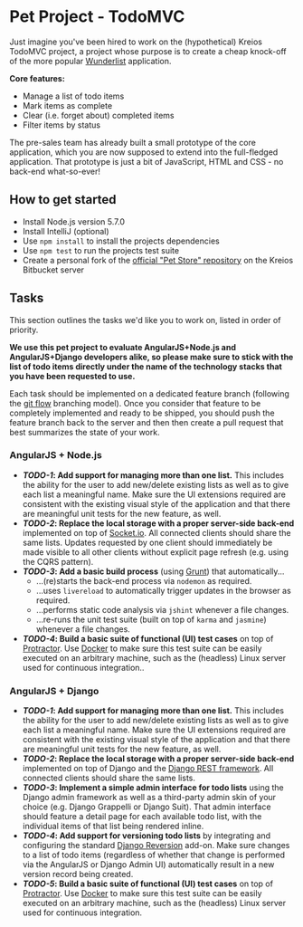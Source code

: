 # Pet Project - TodoMVC

Just imagine you've been hired to work on the (hypothetical) Kreios TodoMVC project, a project whose purpose is to create a cheap knock-off of the more popular [Wunderlist](https://www.wunderlist.com/) application.

__Core features:__
* Manage a list of todo items
* Mark items as complete
* Clear (i.e. forget about) completed items
* Filter items by status

The pre-sales team has already built a small prototype of the core application, which you are now supposed to extend into the full-fledged application. That prototype is just a bit of JavaScript, HTML and CSS - no back-end what-so-ever!

## How to get started ##
* Install Node.js version 5.7.0
* Install IntelliJ (optional)
* Use `npm install` to install the projects dependencies
* Use `npm test` to run the projects test suite
* Create a personal fork of the [official "Pet Store" repository](https://bitbucket.kreios.lu/projects/PET/repos/pet-project/browse) on the Kreios Bitbucket server

## Tasks

This section outlines the tasks we'd like you to work on, listed in order of priority.

**We use this pet project to evaluate AngularJS+Node.js and AngularJS+Django developers alike, so please make sure to stick with the list of todo items directly under the name of the technology stacks that you have been requested to use.**

Each task should be implemented on a dedicated feature branch (following the [git flow](https://www.atlassian.com/git/tutorials/comparing-workflows/gitflow-workflow) branching model). Once you consider that feature to be completely implemented and ready to be shipped, you should push the feature branch back to the server and then then create a pull request that best summarizes the state of your work.

### AngularJS + Node.js
* **_TODO-1_: Add support for managing more than one list.** This includes the ability for the user to add new/delete existing lists as well as to give each list a meaningful name. Make sure the UI extensions required are consistent with the existing visual style of the application and that there are meaningful unit tests for the new feature, as well.
* **_TODO-2_: Replace the local storage with a proper server-side back-end** implemented on top of [Socket.io](http://socket.io/). All connected clients should share the same lists. Updates requested by one client should immediately be made visible to all other clients without explicit page refresh (e.g. using the CQRS pattern).
* **_TODO-3_: Add a basic build process** (using [Grunt](http://gruntjs.com/)) that automatically...
  * ...(re)starts the back-end process via `nodemon` as required.
  * ...uses `livereload` to automatically trigger updates in the browser as required.
  * ...performs static code analysis via `jshint` whenever a file changes.
  * ...re-runs the unit test suite (built on top of `karma` and `jasmine`) whenever a file changes.
* **_TODO-4_: Build a basic suite of functional (UI) test cases** on top of [Protractor](https://angular.github.io/protractor/#/). Use [Docker](https://www.docker.com/) to make sure this test suite can be easily executed on an arbitrary machine, such as the (headless) Linux server used for continuous integration..

### AngularJS + Django
* **_TODO-1_: Add support for managing more than one list.** This includes the ability for the user to add new/delete existing lists as well as to give each list a meaningful name. Make sure the UI extensions required are consistent with the existing visual style of the application and that there are meaningful unit tests for the new feature, as well.
* **_TODO-2_: Replace the local storage with a proper server-side back-end** implemented on top of Django and the [Django REST framework](http://www.django-rest-framework.org/). All connected clients should share the same lists.
* **_TODO-3_: Implement a simple admin interface for todo lists** using the Django admin framework as well as a third-party admin skin of your choice (e.g. Django Grappelli or Django Suit). That admin interface should feature a detail page for each available todo list, with the individual items of that list being rendered inline.
* **_TODO-4_: Add support for versioning todo lists** by integrating and configuring the standard [Django Reversion](https://github.com/etianen/django-reversion) add-on. Make sure changes to a list of todo items (regardless of whether that change is performed via the AngularJS or Django Admin UI) automatically result in a new version record being created.
* **_TODO-5_: Build a basic suite of functional (UI) test cases** on top of [Protractor](https://angular.github.io/protractor/#/). Use [Docker](https://www.docker.com/) to make sure this test suite can be easily executed on an arbitrary machine, such as the (headless) Linux server used for continuous integration.
